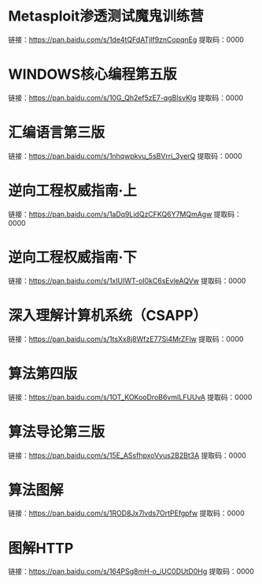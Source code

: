 # Metasploit渗透测试魔鬼训练营

链接：https://pan.baidu.com/s/1de4tQFdATjlf9znCopqnEg 
提取码：0000 

# WINDOWS核心编程第五版

链接：https://pan.baidu.com/s/10G_Qh2ef5zE7-qgBlsvKlg 
提取码：0000 

# 汇编语言第三版

链接：https://pan.baidu.com/s/1nhqwpkvu_5sBVrri_3yerQ 
提取码：0000 

# 逆向工程权威指南·上

链接：https://pan.baidu.com/s/1aDq9LidQzCFKQ6Y7MQmAgw 
提取码：0000 

# 逆向工程权威指南·下

链接：https://pan.baidu.com/s/1xIUIWT-oI0kC6sEvleAQVw 
提取码：0000 

# 深入理解计算机系统（CSAPP）

链接：https://pan.baidu.com/s/1tsXx8j8WfzE77Si4MrZFlw 
提取码：0000 

# 算法第四版

链接：https://pan.baidu.com/s/1OT_KOKooDroB6vmILFUUvA 
提取码：0000 

# 算法导论第三版

链接：https://pan.baidu.com/s/15E_ASsfhpxoVyus2B2Bt3A 
提取码：0000 

# 算法图解

链接：https://pan.baidu.com/s/1ROD8Jx7lvds7OrtPEfgpfw 
提取码：0000 

# 图解HTTP

链接：https://pan.baidu.com/s/164PSg8mH-o_iUC0DUtD0Hg 
提取码：0000 
